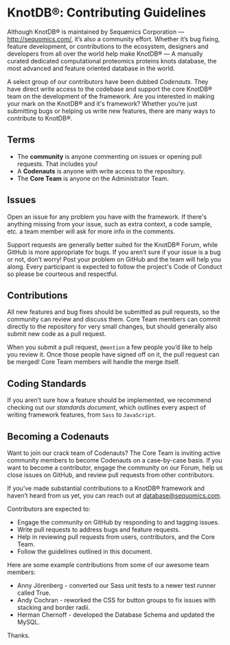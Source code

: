 # KnotDB®: Contributing Guidelines

Although KnotDB® is maintained by Sequømics Corporation — http://sequomics.com/, it’s also a community effort. Whether it’s bug fixing, feature development, or contributions to the ecosystem, designers and developers from all over the world help make KnotDB® — A manually curated dedicated computational proteomics proteins knots database, the most advanced and feature oriented database in the world.

A select group of our contributors have been dubbed *Codenauts*. They have direct write access to the codebase and support the core KnotDB® team on the development of the framework. Are you interested in making your mark on the KnotDB® and it's framework? Whether you’re just submitting bugs or helping us write new features, there are many ways to contribute to KnotDB®.

## Terms

- The **community** is anyone commenting on issues or opening pull requests. That includes you!
- A **Codenauts** is anyone with write access to the repository.
- The **Core Team** is anyone on the Administrator Team.

## Issues

Open an issue for any problem you have with the framework. If there's anything missing from your issue, such as extra context, a code sample, etc. a team member will ask for more info in the comments.

Support requests are generally better suited for the KnotDB® Forum, while GitHub is more appropriate for bugs. If you aren’t sure if your issue is a bug or not, don’t worry! Post your problem on GitHub and the team will help you along. Every participant is expected to follow the project's Code of Conduct so please be courteous and respectful.

## Contributions

All new features and bug fixes should be submitted as pull requests, so the community can review and discuss them. Core Team members can commit directly to the repository for very small changes, but should generally also submit new code as a pull request.

When you submit a pull request, `@mention` a few people you’d like to help you review it. Once those people have signed off on it, the pull request can be merged! Core Team members will handle the merge itself.

## Coding Standards

If you aren't sure how a feature should be implemented, we recommend checking out our <i>standards document</i>, which outlines every aspect of writing framework features, from `Sass` to `JavaScript`.

## Becoming a Codenauts

Want to join our crack team of Codenauts? The Core Team is inviting active community members to become Codenauts on a case-by-case basis. If you want to become a contributor, engage the community on our Forum, help us close issues on GitHub, and review pull requests from other contributors.

If you’ve made substantial contributions to a KnotDB® framework and haven’t heard from us yet, you can reach out at database@sequomics.com.

Contributors are expected to:

- Engage the community on GitHub by responding to and tagging issues.
- Write pull requests to address bugs and feature requests.
- Help in reviewing pull requests from users, contributors, and the Core Team.
- Follow the guidelines outlined in this document.

Here are some example contributions from some of our awesome team members:

- Anny Jörenberg - converted our Sass unit tests to a newer test runner called True.
- Andy Cochran - reworked the CSS for button groups to fix issues with stacking and border radii.
- Herman Chernoff - developed the Database Schema and updated the MySQL.

Thanks.
